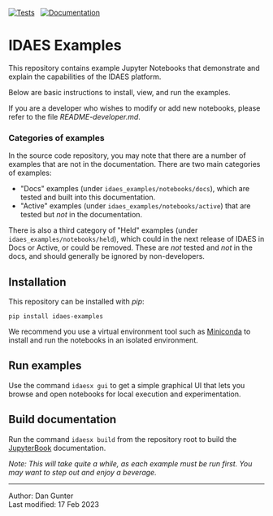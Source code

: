 <!-- Badges -->
[![Tests](https://github.com/IDAES/examples/actions/workflows/core.yml/badge.svg)](https://github.com/IDAES/examples/actions/workflows/core.yml)
&nbsp;
[![Documentation](https://readthedocs.org/projects/idaes-examples/badge/?version=latest)](https://idaes-examples.readthedocs.io/en/latest/?badge=latest)

# IDAES Examples

This repository contains example Jupyter Notebooks that demonstrate and  explain 
the  capabilities of the IDAES platform.

Below are basic instructions to install, view, and run the examples.

If you are a developer who wishes to modify or add new notebooks, please refer to the file *README-developer.md*.

### Categories of examples

In the source code repository, you may note that there are a number of examples that are not in the documentation.
There are two main categories of examples:

  - "Docs" examples (under `idaes_examples/notebooks/docs`), which are tested and built into this documentation.
  - "Active" examples (under `idaes_examples/notebooks/active`) that are tested but *not* in the documentation.

There is also a third category of "Held" examples (under `idaes_examples/notebooks/held`),
which could in the next release of IDAES in Docs or Active, or could be removed.
These are *not* tested and *not* in the docs, and should generally be ignored by non-developers.

## Installation

This repository can be installed with *pip*:
```shell
pip install idaes-examples
```

We recommend you use a virtual environment tool such as
[Miniconda](https://docs.conda.io/en/latest/miniconda.html)
to install and run the notebooks in an isolated environment.

## Run examples

Use the command `idaesx gui` to get a simple graphical UI that lets you 
browse and open notebooks for local execution and experimentation.

## Build documentation

Run the command `idaesx build` from the repository root to build the [JupyterBook](https://jupyterbook.org) 
documentation.


*Note: This will take quite a while, as each example must be run first.
You may want to step out and enjoy a beverage.*


----
Author: Dan Gunter  
Last modified: 17 Feb 2023
